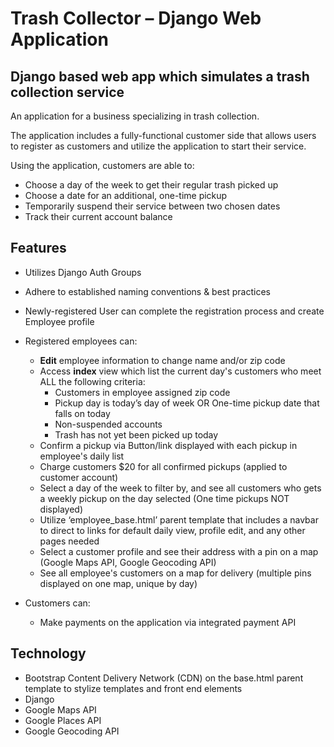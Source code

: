 
# Trash Collector – Django Web Application

## Django based web app which simulates a trash collection service

An application for a business specializing in trash collection.

The application includes a fully-functional customer side that allows users to register as customers and utilize the application to start their service.

Using the application, customers are able to:

- Choose a day of the week to get their regular trash picked up
- Choose a date for an additional, one-time pickup
- Temporarily suspend their service between two chosen dates
- Track their current account balance

## Features

- Utilizes Django Auth Groups
- Adhere to established naming conventions & best practices
- Newly-registered User can complete the registration process and create Employee profile
- Registered employees can:
  - **Edit** employee information to change name and/or zip code
  - Access **index** view which list the current day's customers who meet ALL the following criteria:
    - Customers in employee assigned zip code
    - Pickup day is today’s day of week OR One-time pickup date that falls on today
    - Non-suspended accounts
    - Trash has not yet been picked up today
  - Confirm a pickup via Button/link displayed with each pickup in employee's daily list
  - Charge customers $20 for all confirmed pickups (applied to customer account)
  - Select a day of the week to filter by, and see all customers who gets a weekly pickup on the day selected (One time pickups NOT displayed)
  - Utilize ‘employee_base.html’ parent template that includes a navbar to direct to links for default daily view, profile edit, and any other pages needed
  - Select a customer profile and see their address with a pin on a map (Google Maps API, Google Geocoding API)
  - See all employee's customers on a map for delivery (multiple pins displayed on one map, unique by day)

- Customers can:
  - Make payments on the application via integrated payment API

## Technology

- Bootstrap Content Delivery Network (CDN) on the base.html parent template to stylize templates and front end elements
- Django
- Google Maps API
- Google Places API
- Google Geocoding API
